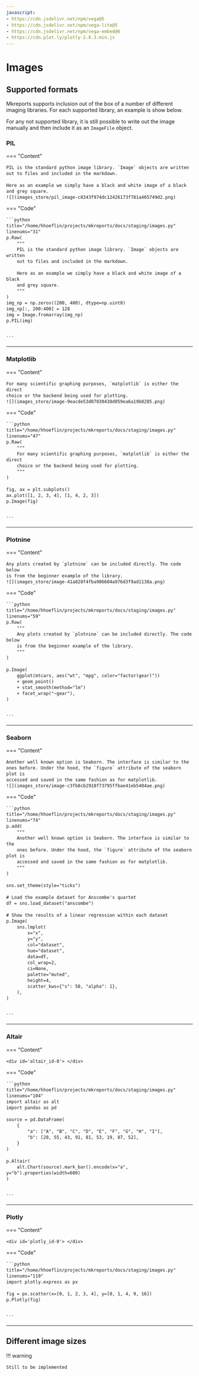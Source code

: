 ```yaml
---
javascript:
- https://cdn.jsdelivr.net/npm/vega@5
- https://cdn.jsdelivr.net/npm/vega-lite@5
- https://cdn.jsdelivr.net/npm/vega-embed@6
- https://cdn.plot.ly/plotly-2.8.3.min.js
---
```



# Images

## Supported formats

Mkreports supports inclusion out of the box of a number of different imaging 
libraries. For each supported library, an example is show below.

For any not supported library, it is still possible to write out the 
image manually and then include it as an `ImageFile` object.

### PIL

=== "Content"

    PIL is the standard python image library. `Image` objects are written
    out to files and included in the markdown.

    Here as an example we simply have a black and white image of a black
    and grey square.
    ![](images_store/pil_image-c8343f974dc12426173f781a465749d2.png)

=== "Code"

    ```python title="/home/hhoeflin/projects/mkreports/docs/staging/images.py" linenums="31"
    p.Raw(
        """
        PIL is the standard python image library. `Image` objects are written
        out to files and included in the markdown.

        Here as an example we simply have a black and white image of a black
        and grey square.
        """
    )
    img_np = np.zeros((200, 400), dtype=np.uint8)
    img_np[:, 200:400] = 128
    img = Image.fromarray(img_np)
    p.PIL(img)


    ```

---

### Matplotlib

=== "Content"

    For many scientific graphing purposes, `matplotlib` is either the direct
    choice or the backend being used for plotting. 
    ![](images_store/image-9eacde53d07030438d059ea6a19b8285.png)

=== "Code"

    ```python title="/home/hhoeflin/projects/mkreports/docs/staging/images.py" linenums="47"
    p.Raw(
        """
        For many scientific graphing purposes, `matplotlib` is either the direct
        choice or the backend being used for plotting. 
        """
    )

    fig, ax = plt.subplots()
    ax.plot([1, 2, 3, 4], [1, 4, 2, 3])
    p.Image(fig)


    ```

---

### Plotnine

=== "Content"

    Any plots created by `plotnine` can be included directly. The code below
    is from the beginner example of the library.
    ![](images_store/image-41a828f4fba906604a976d3f9ad1138a.png)

=== "Code"

    ```python title="/home/hhoeflin/projects/mkreports/docs/staging/images.py" linenums="59"
    p.Raw(
        """
        Any plots created by `plotnine` can be included directly. The code below
        is from the beginner example of the library.
        """
    )

    p.Image(
        ggplot(mtcars, aes("wt", "mpg", color="factor(gear)"))
        + geom_point()
        + stat_smooth(method="lm")
        + facet_wrap("~gear"),
    )


    ```

---

### Seaborn

=== "Content"

    Another well known option is Seaborn. The interface is similar to the 
    ones before. Under the hood, the `figure` attribute of the seaborn plot is 
    accessed and saved in the same fashion as for matplotlib.
    ![](images_store/image-c3fb8cb2918f73795ffbae41eb5404ae.png)

=== "Code"

    ```python title="/home/hhoeflin/projects/mkreports/docs/staging/images.py" linenums="74"
    p.add(
        """
        Another well known option is Seaborn. The interface is similar to the 
        ones before. Under the hood, the `figure` attribute of the seaborn plot is 
        accessed and saved in the same fashion as for matplotlib.
        """
    )

    sns.set_theme(style="ticks")

    # Load the example dataset for Anscombe's quartet
    df = sns.load_dataset("anscombe")

    # Show the results of a linear regression within each dataset
    p.Image(
        sns.lmplot(
            x="x",
            y="y",
            col="dataset",
            hue="dataset",
            data=df,
            col_wrap=2,
            ci=None,
            palette="muted",
            height=4,
            scatter_kws={"s": 50, "alpha": 1},
        ),
    )


    ```

---

### Altair

=== "Content"

    <div id='altair_id-0'> </div>

=== "Code"

    ```python title="/home/hhoeflin/projects/mkreports/docs/staging/images.py" linenums="104"
    import altair as alt
    import pandas as pd

    source = pd.DataFrame(
        {
            "a": ["A", "B", "C", "D", "E", "F", "G", "H", "I"],
            "b": [28, 55, 43, 91, 81, 53, 19, 87, 52],
        }
    )

    p.Altair(
        alt.Chart(source).mark_bar().encode(x="a", y="b").properties(width=600)
    )


    ```

---

<script>
    vegaEmbed("#altair_id-0", "../images_store/altair-a7a2eb773c7d9454c694b490a77e5a7e.csv")
    // result.view provides access to the Vega View API
    .then(result => console.log(result))
    .catch(console.warn);
</script>

[comment]: # (id: altair_id-0)

### Plotly

=== "Content"

    <div id='plotly_id-0'> </div>

=== "Code"

    ```python title="/home/hhoeflin/projects/mkreports/docs/staging/images.py" linenums="119"
    import plotly.express as px

    fig = px.scatter(x=[0, 1, 2, 3, 4], y=[0, 1, 4, 9, 16])
    p.Plotly(fig)


    ```

---

<script>
    fetch('../images_store/plotly-2c4e085bcb294e03c4c01a147570a8c5.json')
        .then(function (response) {
            return response.json();
        })
        .then(function (data) {
            doPlotly(data);
        })
        .catch(function (err) {
            console.log('error: ' + err);
        });
    function doPlotly(plotlyJson) {
        Plotly.newPlot("plotly_id-0", {
            "data": plotlyJson["data"],
            "layout": plotlyJson["layout"]
        })
    }
</script>

[comment]: # (id: plotly_id-0)

## Different image sizes

!!! warning 

    Still to be implemented
